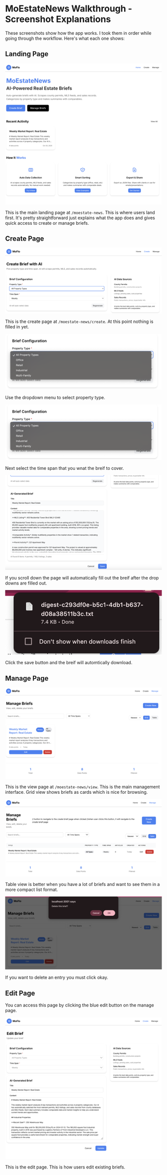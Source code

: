 # MoEstateNews Walkthrough - Screenshot Explanations

These screenshots show how the app works. I took them in order while going through the workflow. Here's what each one shows:

## Landing Page
![Landing Page](./media/landing.png)

This is the main landing page at `/moestate-news`. This is where users land first. It's pretty straightforward just explains what the app does and gives quick access to create or manage briefs.

## Create Page

![Create1](./media/create1.png)

This is the create page at `/moestate-news/create`. At this point nothing is filled in yet.

![Create2](./media/create2.png)

Use the dropdown menu to select property type.

![Create3](./media/create2.png)

Next select the time span that you wnat the breif to cover. 

![Create4](./media/create4.png)

If you scroll down the page will automatically fill out the breif after the drop downs are filled out. 

![Create5](./media/create5.png)

Click the save button and the breif will automtically download. 

## Manage Page

![View Page Grid](./media/manage1.png)

This is the view page at `/moestate-news/view`. This is the main management interface. Grid view shows briefs as cards which is nice for browsing.


![View Page Table](./media/manage2.png)

Table view is better when you have a lot of briefs and want to see them in a more compact list format.

![Delete](./media/manage3.png)

If you want to delete an entry you must click okay.

## Edit Page

You can access this page by clicking the blue edit button on the manage page.

![Edit Page](./media/edit1.png)

This is the edit page. This is how users edit existing briefs. 


